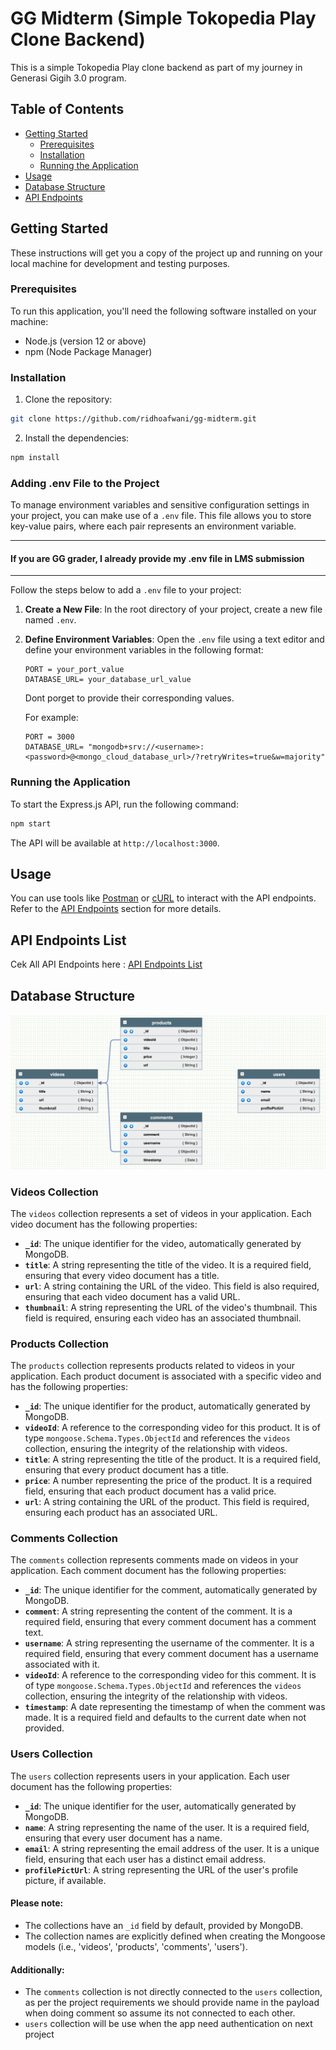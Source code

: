 # GG Midterm (Simple Tokopedia Play Clone Backend)

This is a simple Tokopedia Play clone backend as part of my journey in Generasi Gigih 3.0 program.

## Table of Contents

- [Getting Started](#getting-started)
  - [Prerequisites](#prerequisites)
  - [Installation](#installation)
  - [Running the Application](#running-the-application)
- [Usage](#usage)
- [Database Structure](#database-structure)
- [API Endpoints](#api-endpoints)

## Getting Started

These instructions will get you a copy of the project up and running on your local machine for development and testing purposes.

### Prerequisites

To run this application, you'll need the following software installed on your machine:

- Node.js (version 12 or above)
- npm (Node Package Manager)

### Installation

1. Clone the repository:

```bash
git clone https://github.com/ridhoafwani/gg-midterm.git
```

2. Install the dependencies:

```bash
npm install
```

### Adding .env File to the Project

To manage environment variables and sensitive configuration settings in your project, you can make use of a `.env` file. This file allows you to store key-value pairs, where each pair represents an environment variable.

---

#### If you are GG grader, I already provide my .env file in LMS submission

---

Follow the steps below to add a `.env` file to your project:

1. **Create a New File**: In the root directory of your project, create a new file named `.env`.

2. **Define Environment Variables**: Open the `.env` file using a text editor and define your environment variables in the following format:

   ```plaintext
   PORT = your_port_value
   DATABASE_URL= your_database_url_value
   ```

   Dont porget to provide their corresponding values.

   For example:

   ```plaintext
   PORT = 3000
   DATABASE_URL= "mongodb+srv://<username>:<password>@<mongo_cloud_database_url>/?retryWrites=true&w=majority"
   ```

### Running the Application

To start the Express.js API, run the following command:

```bash
npm start
```

The API will be available at `http://localhost:3000`.

## Usage

You can use tools like [Postman](https://www.postman.com/) or [cURL](https://curl.se/) to interact with the API endpoints. Refer to the [API Endpoints](#api-endpoints) section for more details.

## API Endpoints List

Cek All API Endpoints here : [API Endpoints List](APIEndpointsList.md)

## Database Structure

![Alt text](<readme_asset/database design.png>)

### Videos Collection

The `videos` collection represents a set of videos in your application. Each video document has the following properties:

- **`_id`**: The unique identifier for the video, automatically generated by MongoDB.
- **`title`**: A string representing the title of the video. It is a required field, ensuring that every video document has a title.
- **`url`**: A string containing the URL of the video. This field is also required, ensuring that each video document has a valid URL.
- **`thumbnail`**: A string representing the URL of the video's thumbnail. This field is required, ensuring each video has an associated thumbnail.

### Products Collection

The `products` collection represents products related to videos in your application. Each product document is associated with a specific video and has the following properties:

- **`_id`**: The unique identifier for the product, automatically generated by MongoDB.
- **`videoId`**: A reference to the corresponding video for this product. It is of type `mongoose.Schema.Types.ObjectId` and references the `videos` collection, ensuring the integrity of the relationship with videos.
- **`title`**: A string representing the title of the product. It is a required field, ensuring that every product document has a title.
- **`price`**: A number representing the price of the product. It is a required field, ensuring that each product document has a valid price.
- **`url`**: A string containing the URL of the product. This field is required, ensuring each product has an associated URL.

### Comments Collection

The `comments` collection represents comments made on videos in your application. Each comment document has the following properties:

- **`_id`**: The unique identifier for the comment, automatically generated by MongoDB.
- **`comment`**: A string representing the content of the comment. It is a required field, ensuring that every comment document has a comment text.
- **`username`**: A string representing the username of the commenter. It is a required field, ensuring that every comment document has a username associated with it.
- **`videoId`**: A reference to the corresponding video for this comment. It is of type `mongoose.Schema.Types.ObjectId` and references the `videos` collection, ensuring the integrity of the relationship with videos.
- **`timestamp`**: A date representing the timestamp of when the comment was made. It is a required field and defaults to the current date when not provided.

### Users Collection

The `users` collection represents users in your application. Each user document has the following properties:

- **`_id`**: The unique identifier for the user, automatically generated by MongoDB.
- **`name`**: A string representing the name of the user. It is a required field, ensuring that every user document has a name.
- **`email`**: A string representing the email address of the user. It is a unique field, ensuring that each user has a distinct email address.
- **`profilePictUrl`**: A string representing the URL of the user's profile picture, if available.

#### Please note:

- The collections have an `_id` field by default, provided by MongoDB.
- The collection names are explicitly defined when creating the Mongoose models (i.e., 'videos', 'products', 'comments', 'users').

#### Additionally:

- The `comments` collection is not directly connected to the `users` collection, as per the project requirements we should provide name in the payload when doing comment so assume its not connected to each other.
- `users` collection will be use when the app need authentication on next project
